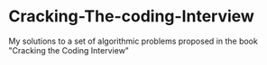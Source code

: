 # Cracking-The-coding-Interview
My solutions to a set of algorithmic problems proposed in the book "Cracking the Coding Interview"
